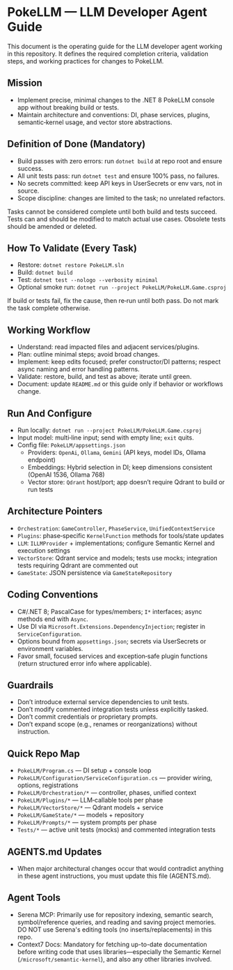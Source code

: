 # PokeLLM — LLM Developer Agent Guide

This document is the operating guide for the LLM developer agent working in this repository. It defines the required completion criteria, validation steps, and working practices for changes to PokeLLM.

## Mission
- Implement precise, minimal changes to the .NET 8 PokeLLM console app without breaking build or tests.
- Maintain architecture and conventions: DI, phase services, plugins, semantic‑kernel usage, and vector store abstractions.

## Definition of Done (Mandatory)
- Build passes with zero errors: run `dotnet build` at repo root and ensure success.
- All unit tests pass: run `dotnet test` and ensure 100% pass, no failures.
- No secrets committed: keep API keys in UserSecrets or env vars, not in source.
- Scope discipline: changes are limited to the task; no unrelated refactors.

Tasks cannot be considered complete until both build and tests succeed. 
Tests can and should be modified to match actual use cases. Obsolete tests should be amended or deleted. 

## How To Validate (Every Task)
- Restore: `dotnet restore PokeLLM.sln`
- Build: `dotnet build`
- Test: `dotnet test --nologo --verbosity minimal`
- Optional smoke run: `dotnet run --project PokeLLM/PokeLLM.Game.csproj`

If build or tests fail, fix the cause, then re‑run until both pass. Do not mark the task complete otherwise.

## Working Workflow
- Understand: read impacted files and adjacent services/plugins.
- Plan: outline minimal steps; avoid broad changes.
- Implement: keep edits focused; prefer constructor/DI patterns; respect async naming and error handling patterns.
- Validate: restore, build, and test as above; iterate until green.
- Document: update `README.md` or this guide only if behavior or workflows change.

## Run And Configure
- Run locally: `dotnet run --project PokeLLM/PokeLLM.Game.csproj`
- Input model: multi‑line input; send with empty line; `exit` quits.
- Config file: `PokeLLM/appsettings.json`
  - Providers: `OpenAi`, `Ollama`, `Gemini` (API keys, model IDs, Ollama endpoint)
  - Embeddings: Hybrid selection in DI; keep dimensions consistent (OpenAI 1536, Ollama 768)
  - Vector store: `Qdrant` host/port; app doesn’t require Qdrant to build or run tests

## Architecture Pointers
- `Orchestration`: `GameController`, `PhaseService`, `UnifiedContextService`
- `Plugins`: phase‑specific `KernelFunction` methods for tools/state updates
- `LLM`: `ILLMProvider` + implementations; configure Semantic Kernel and execution settings
- `VectorStore`: Qdrant service and models; tests use mocks; integration tests requiring Qdrant are commented out
- `GameState`: JSON persistence via `GameStateRepository`

## Coding Conventions
- C#/.NET 8; PascalCase for types/members; `I*` interfaces; async methods end with `Async`.
- Use DI via `Microsoft.Extensions.DependencyInjection`; register in `ServiceConfiguration`.
- Options bound from `appsettings.json`; secrets via UserSecrets or environment variables.
- Favor small, focused services and exception‑safe plugin functions (return structured error info where applicable).

## Guardrails
- Don’t introduce external service dependencies to unit tests.
- Don’t modify commented integration tests unless explicitly tasked.
- Don’t commit credentials or proprietary prompts.
- Don’t expand scope (e.g., renames or reorganizations) without instruction.

## Quick Repo Map
- `PokeLLM/Program.cs` — DI setup + console loop
- `PokeLLM/Configuration/ServiceConfiguration.cs` — provider wiring, options, registrations
- `PokeLLM/Orchestration/*` — controller, phases, unified context
- `PokeLLM/Plugins/*` — LLM‑callable tools per phase
- `PokeLLM/VectorStore/*` — Qdrant models + service
- `PokeLLM/GameState/*` — models + repository
- `PokeLLM/Prompts/*` — system prompts per phase
- `Tests/*` — active unit tests (mocks) and commented integration tests

## AGENTS.md Updates
- When major architectural changes occur that would contradict anything in these agent instructions, you must update this file (AGENTS.md).

## Agent Tools
- Serena MCP: Primarily use for repository indexing, semantic search, symbol/reference queries, and reading and saving project memories. DO NOT use Serena's editing tools (no inserts/replacements) in this repo.
- Context7 Docs: Mandatory for fetching up-to-date documentation before writing code that uses libraries—especially the Semantic Kernel (`/microsoft/semantic-kernel`), and also any other libraries involved.
